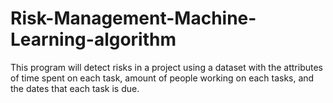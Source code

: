 # Risk-Management-Machine-Learning-algorithm
This program will detect risks in a project using a dataset with the attributes of time spent on each task, amount of people working on each tasks, and the dates that each task is due. 
